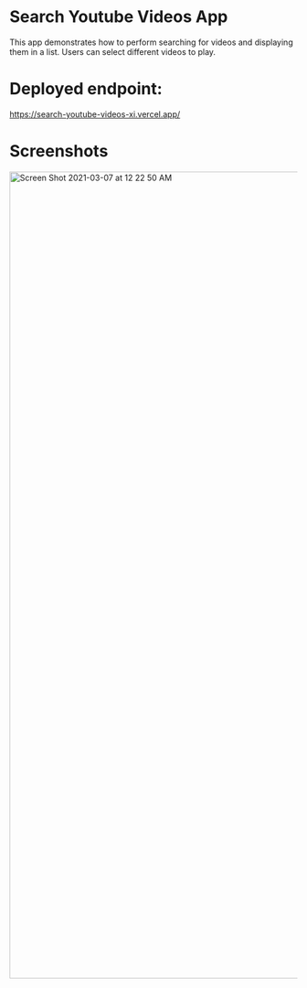 # Search Youtube Videos App

This app demonstrates how to perform searching for videos and displaying them in a list. Users can select different videos to play.

# Deployed endpoint:

https://search-youtube-videos-xi.vercel.app/

# Screenshots

<img width="1411" alt="Screen Shot 2021-03-07 at 12 22 50 AM" src="https://user-images.githubusercontent.com/3590386/110215405-36aacc00-7edc-11eb-94c7-7bb5d2f465ee.png">
